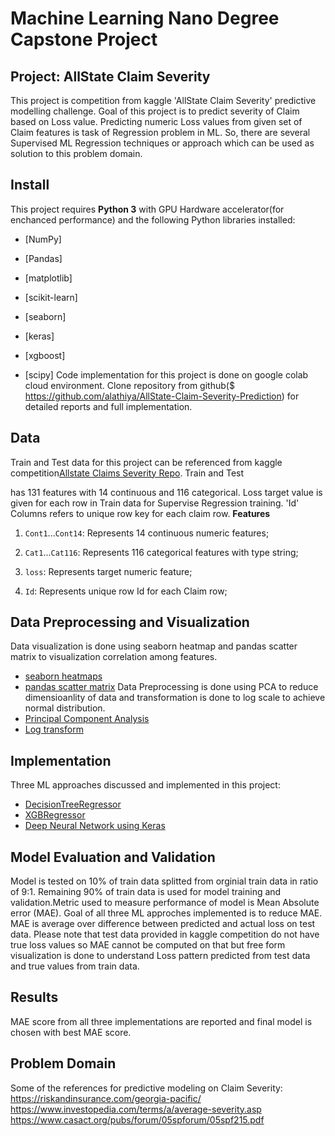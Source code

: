 # Machine Learning Nano Degree Capstone Project

## Project: AllState Claim Severity

This project is competition from kaggle 'AllState Claim Severity' predictive modelling challenge. Goal of this project is to predict severity 
of Claim based on Loss value. Predicting numeric Loss values from given set of Claim features is task of Regression problem in ML. So, there 
are several Supervised ML Regression techniques or approach which can be used as solution to this problem domain. 


## Install


This project requires **Python 3** with GPU Hardware accelerator(for enchanced performance) and the following Python libraries installed:


- [NumPy]

- [Pandas]
- [matplotlib]
- [scikit-learn]
- [seaborn]
- [keras]
- [xgboost]
- [scipy]
Code implementation for this project is done on google colab cloud environment. 
Clone repository from github($ https://github.com/alathiya/AllState-Claim-Severity-Prediction) for detailed reports and full implementation. 


## Data

Train and Test data for this project can be referenced from kaggle competition[Allstate Claims Severity Repo](https://www.kaggle.com/c/allstate-claims-severity/data).
Train and Test 

has 131 features with 14 continuous and 116 categorical. Loss target value is given for each row in Train data for Supervise
Regression training. 'Id' Columns refers to unique row key for each claim row. 
**Features**

1) `Cont1`...`Cont14`: Represents 14 continuous numeric features; 

2) `Cat1`...`Cat116`: Represents 116 categorical features with type string; 
3) `loss`: Represents target numeric feature; 

4) `Id`: Represents unique row Id for each Claim row;



## Data Preprocessing and Visualization
Data visualization is done using seaborn heatmap and pandas scatter matrix to visualization correlation among features.
- [seaborn heatmaps](https://seaborn.pydata.org/generated/seaborn.heatmap.html)
- [pandas scatter matrix](https://pandas.pydata.org/pandas-docs/stable/reference/api/pandas.plotting.scatter_matrix.html)
Data Preprocessing is done using PCA to reduce dimensioanlity of data and transformation is done to log scale to achieve normal distribution.
- [Principal Component Analysis](https://scikit-learn.org/stable/modules/generated/sklearn.decomposition.PCA.html)
- [Log transform](https://docs.scipy.org/doc/numpy/reference/generated/numpy.log.html)


## Implementation
Three ML approaches discussed and implemented in this project: 
- [DecisionTreeRegressor](https://scikit-learn.org/stable/modules/generated/sklearn.tree.DecisionTreeRegressor.html)
- [XGBRegressor](https://xgboost.readthedocs.io/en/latest/python/python_api.html)
- [Deep Neural Network using Keras](https://machinelearningmastery.com/tutorial-first-neural-network-python-keras/)


## Model Evaluation and Validation
Model is tested on 10% of train data splitted from orginial train data in ratio of 9:1. Remaining 90% of train data is used for 
model training and validation.Metric used to measure performance of model is Mean Absolute error (MAE). Goal of all three ML approches 
implemented is to reduce MAE. MAE is average over difference between predicted and actual loss on test data.
Please note that test data provided in kaggle competition do not have true loss values so MAE cannot be computed on that but free form
visualization is done to understand Loss pattern predicted from test data and true values from train data.


## Results
MAE score from all three implementations are reported and final model is chosen with best MAE score.      


## Problem Domain
Some of the references for predictive modeling on Claim Severity: 
https://riskandinsurance.com/georgia-pacific/
https://www.investopedia.com/terms/a/average-severity.asp
https://www.casact.org/pubs/forum/05spforum/05spf215.pdf  